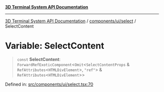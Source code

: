 [**3D Terminal System API Documentation**](../../../../README.md)

***

[3D Terminal System API Documentation](../../../../README.md) / [components/ui/select](../README.md) / SelectContent

# Variable: SelectContent

> `const` **SelectContent**: `ForwardRefExoticComponent`\<`Omit`\<`SelectContentProps` & `RefAttributes`\<`HTMLDivElement`\>, `"ref"`\> & `RefAttributes`\<`HTMLDivElement`\>\>

Defined in: [src/components/ui/select.tsx:70](https://github.com/Dicommunitas/ThreeJS_Terminal_3D/blob/7e8c963a689af2f4b56042f0dd4bd67cbf96b13b/src/components/ui/select.tsx#L70)
